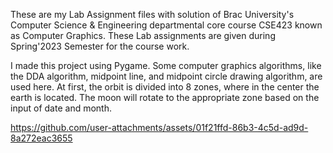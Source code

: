 These are my Lab Assignment files with solution of Brac University's Computer Science & Engineering departmental core course CSE423 known as Computer Graphics. These Lab assignments are given during Spring'2023 Semester for the course work.

I made this project using Pygame. Some computer graphics algorithms, like the DDA algorithm, midpoint line, and midpoint circle drawing algorithm, are used here. At first, the orbit is divided into 8 zones, where in the center the earth is located. The moon will rotate to the appropriate zone based on the input of date and month.

https://github.com/user-attachments/assets/01f21ffd-86b3-4c5d-ad9d-8a272eac3655


